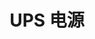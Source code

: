 ---
title: "UPS 电源"
linkTitle: "Document"
_build:
 render: false 
weight: 7
collapsible: true
# icon: "/images/icons/index/product-icon-storage.svg"
---